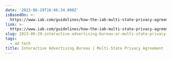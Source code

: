 ```yaml
---
date: '2023-06-29T16:46:34.000Z'
isBasedOn: >-
  https://www.iab.com/guidelines/how-the-iab-multi-state-privacy-agreement-can-help-advertisers-meet-their-2023-privacy-challenges/
link: >-
  https://www.iab.com/guidelines/how-the-iab-multi-state-privacy-agreement-can-help-advertisers-meet-their-2023-privacy-challenges/
slug: 2023-06-29-interactive-advertising-bureau-or-multi-state-privacy-agreement
tags:
  - ad tech
title: Interactive Advertising Bureau | Multi-State Privacy Agreement
---
```



